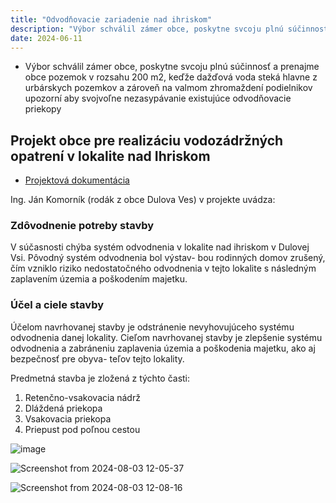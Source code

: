 ```yaml
---
title: "Odvodňovacie zariadenie nad ihriskom"
description: "Výbor schválil zámer obce, poskytne svcoju plnú súčinnosť a prenajme obce pozemok v rozsahu 200 m2, keďže dažďová voda steká hlavne z urbárskych pozemkov a zároveň na valmom zhromaždení podielnikov upozorní aby svojvoľne nezasypávanie existujúce odvodňovacie priekopy"
date: 2024-06-11
---
```

- Výbor schválil zámer obce, poskytne svcoju plnú súčinnosť a prenajme obce pozemok v rozsahu 200 m2, keďže dažďová voda steká hlavne z urbárskych pozemkov a zároveň na valmom zhromaždení podielnikov upozorní aby svojvoľne nezasypávanie existujúce odvodňovacie priekopy

## Projekt obce pre realizáciu vodozádržných opatrení v lokalite nad Ihriskom

 - [Projektová dokumentácia](https://drive.google.com/drive/folders/1DDMp7_qrtbSMIan6DcWQe4PBxGbJ-mDZ?usp=drive_link)
   
Ing. Ján Komorník (rodák z obce Dulova Ves) v projekte uvádza:  

### Zdôvodnenie potreby stavby

V súčasnosti chýba systém odvodnenia v lokalite nad ihriskom v Dulovej Vsi. Pôvodný systém odvodnenia bol výstav-
bou rodinných domov zrušený, čím vzniklo riziko nedostatočného odvodnenia v tejto lokalite s následným zaplavením územia a poškodením majetku.

### Účel a ciele stavby

Účelom navrhovanej stavby je odstránenie nevyhovujúceho systému odvodnenia danej lokality. Cieľom navrhovanej stavby je zlepšenie systému odvodnenia a zabráneniu zaplavenia územia a poškodenia majetku, ako aj bezpečnosť pre obyva-
teľov tejto lokality.

Predmetná stavba je zložená z týchto časti:
 1. Retenčno-vsakovacia nádrž
 1. Dláždená priekopa
 1. Vsakovacia priekopa
 1. Priepust pod poľnou cestou

   
![image](https://github.com/user-attachments/assets/08a7d86e-82b5-4797-8a9a-820c91a88983)


![Screenshot from 2024-08-03 12-05-37](https://github.com/user-attachments/assets/1349d11b-e6b5-4020-ad87-7e10c1f23b33)


![Screenshot from 2024-08-03 12-08-16](https://github.com/user-attachments/assets/51cfa24e-e9f9-4a4e-bd76-8237a515f714)


